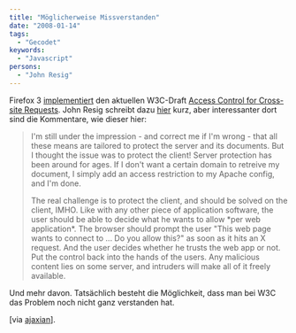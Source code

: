 ```yaml
---
title: "Möglicherweise Missverstanden"
date: "2008-01-14"
tags:
  - "Gecodet"
keywords:
  - "Javascript"
persons:
  - "John Resig"
---
```


Firefox 3 [implementiert](http://developer.mozilla.org/en/docs/Cross-Site_XMLHttpRequest) den aktuellen W3C-Draft [Access Control for Cross-site Requests](http://www.w3.org/TR/access-control/). John Resig schreibt dazu [hier](http://ejohn.org/blog/cross-site-xmlhttprequest/) kurz, aber interessanter dort sind die Kommentare, wie dieser hier:

> I'm still under the impression - and correct me if I'm wrong - that all these means are tailored to protect the server and its documents. But I thought the issue was to protect the client! Server protection has been around for ages. If I don't want a certain domain to retreive my document, I simply add an access restriction to my Apache config, and I'm done.
>
> The real challenge is to protect the client, and should be solved on the client, IMHO. Like with any other piece of application software, the user should be able to decide what he wants to allow \*per web application\*. The browser should prompt the user "This web page wants to connect to ... Do you allow this?" as soon as it hits an X request. And the user decides whether he trusts the web app or not. Put the control back into the hands of the users. Any malicious content lies on some server, and intruders will make all of it freely available.

Und mehr davon. Tatsächlich besteht die Möglichkeit, dass man bei W3C das Problem noch nicht ganz verstanden hat.

\[via [ajaxian](http://ajaxian.com/archives/cross-site-xmlhttprequest-in-firefox-3)\].

